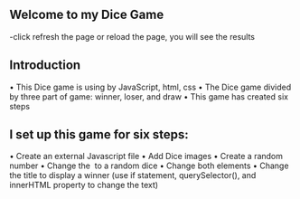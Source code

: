 ## Welcome to my Dice Game
   -click refresh the page or reload the page, you will see the results

## Introduction
•	This Dice game is using by JavaScript, html, css
•	The Dice game divided by three part of game: winner, loser, and draw
•	This game has created six steps

## I set up this game for six steps:  
•	Create an external Javascript file
•	Add Dice images
•	Create a random number
•	Change the <img> to a random dice
•	Change both<img> elements
•	Change the title to display a winner (use if statement, querySelector(), and innerHTML property to change the text)


